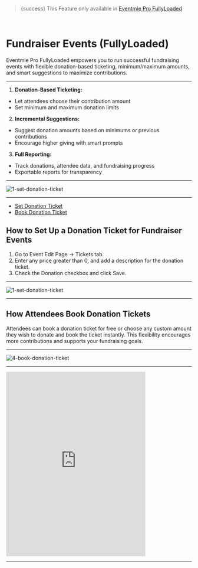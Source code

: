 <!--
Meta Description: Learn how to create fundraiser events and accept donations with custom donation tickets in Eventmie Pro FullyLoaded. Step-by-step guide for setting up charity events, enabling flexible donation amounts, and boosting fundraising in your Laravel event management platform.
Meta Keywords: fundraiser event, donation ticket, Eventmie Pro FullyLoaded, Laravel fundraising, charity event, custom donation, event ticketing, donation platform, event management, Classiebit
-->
> {success} This Feature only available in [Eventmie Pro FullyLoaded](https://classiebit.com/eventmie-pro-fullyloaded)

<br>

# Fundraiser Events (FullyLoaded)

Eventmie Pro FullyLoaded empowers you to run successful fundraising events with flexible donation-based ticketing, minimum/maximum amounts, and smart suggestions to maximize contributions.

---

1. **Donation-Based Ticketing:**
  - Let attendees choose their contribution amount
  - Set minimum and maximum donation limits
2. **Incremental Suggestions:**
  - Suggest donation amounts based on minimums or previous contributions
  - Encourage higher giving with smart prompts
3. **Full Reporting:**
  - Track donations, attendee data, and fundraising progress
  - Exportable reports for transparency


---

![1-set-donation-ticket](/images/v3/How-to-create-fundraiser-ticket-image-28.webp "1-set-donation-ticket")

---

-   [Set Donation Ticket](#Set-Donation-Ticket)
-   [Book Donation Ticket](#Book-Donation-Ticket)

<a name="Set-Donation-Ticket"></a>

## How to Set Up a Donation Ticket for Fundraiser Events

1. Go to Event Edit Page -> Tickets tab.
2. Enter any price greater than 0, and add a description for the donation ticket.
3. Check the Donation checkbox and click Save.

---

![1-set-donation-ticket](/images/v3/How-to-create-fundraiser-ticket-image-28.webp "1-set-donation-ticket")

---

<a name="Book-Donation-Ticket"></a>

## How Attendees Book Donation Tickets

Attendees can book a donation ticket for free or choose any custom amount they wish to donate and book the ticket instantly. This flexibility encourages more contributions and supports your fundraising goals.

---

![4-book-donation-ticket](/images/v2/EventmieProFullyLoadedV2.0/4-book-donation-ticket.webp "4-book-donation-ticket")

---

<iframe width="75%" height="500" src="https://www.youtube.com/embed/Jx9flIObidA?si=-bo5tKwuIHqDcyOj" title="YouTube video player" frameborder="0" allow="accelerometer; autoplay; clipboard-write; encrypted-media; gyroscope; picture-in-picture; web-share" allowfullscreen></iframe>

---